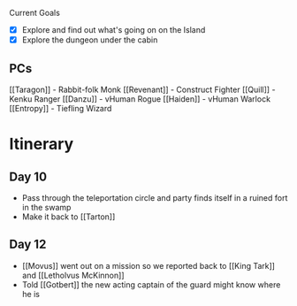Current Goals
- [x] Explore and find out what's going on on the Island
- [x] Explore the dungeon under the cabin 

## PCs
[[Taragon]] - Rabbit-folk Monk
[[Revenant]] - Construct Fighter
[[Quill]] - Kenku Ranger
[[Danzu]] - vHuman Rogue
[[Haiden]] - vHuman Warlock
[[Entropy]] - Tiefling Wizard

# Itinerary

## Day 10
- Pass through the teleportation circle and party finds itself in a ruined fort in the swamp
- Make it back to [[Tarton]]
## Day 12
- [[Movus]] went out on a mission so we reported back to [[King Tark]] and [[Letholvus McKinnon]]
- Told [[Gotbert]] the new acting captain of the guard might know where he is
